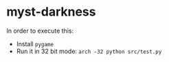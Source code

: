 # myst-darkness

In order to execute this:

- Install `pygame`
- Run it in 32 bit mode: `arch -32 python src/test.py`
